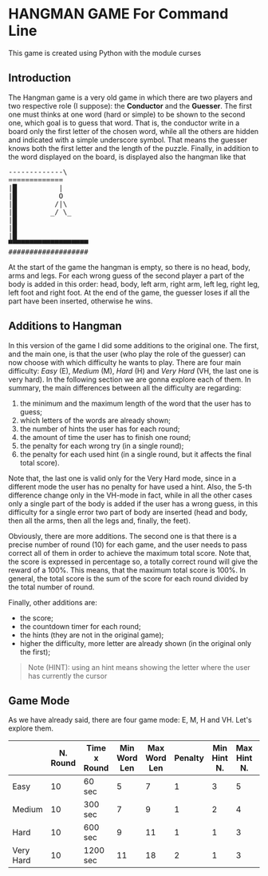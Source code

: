# HANGMAN GAME For Command Line

This game is created using Python with the module curses

## Introduction
The Hangman game is a very old game in which there are two players and two respective role (I suppose): the **Conductor** and the **Guesser**. The first one must thinks at one word (hard or simple) to be shown to the second one, which goal is to guess that word. That is, the conductor write in a board only the first letter of the chosen word, while all the others are hidden and indicated with a simple underscore symbol. That means the guesser knows both the first letter and the length of the puzzle. Finally, in addition to the word displayed on the board, is displayed also the hangman like that

<pre>
-------------\
=============
|█          |
|█          O
|█         /|\
|█        _/ \_
|█
|█
|█
▀▀▀▀▀▀▀▀▀▀▀▀▀▀▀▀▀▀▀
###################
</pre>

At the start of the game the hangman is empty, so there is no head, body, arms and legs. For each wrong guess of the second player a part of the body is added in this order: head, body, left arm, right arm, left leg, right leg, left foot and right foot. At the end of the game, the guesser loses if all the part have been inserted, otherwise he wins.

## Additions to Hangman
In this version of the game I did some additions to the original one. The first, and the main one, is that the user (who play the role of the guesser) can now choose with which difficulty he wants to play. There are four main difficulty: *Easy* (E), *Medium* (M), *Hard* (H) and *Very Hard* (VH, the last one is very hard). In the following section we are gonna explore each of them. In summary, the main differences between all the difficulty are regarding:

1. the minimum and the maximum length of the word that the user has to guess;
2. which letters of the words are already shown;
3. the number of hints the user has for each round;
4. the amount of time the user has to finish one round;
5. the penalty for each wrong try (in a single round);
6. the penalty for each used hint (in a single round, but it affects the final total score).

Note that, the last one is valid only for the Very Hard mode, since in a different mode the user has no penalty for have used a hint. Also, the 5-th difference change only in the VH-mode in fact, while in all the other cases only a single part of the body is added if the user has a wrong guess, in this difficulty for a single error two part of body are inserted (head and body, then all the arms, then all the legs and, finally, the feet).

Obviously, there are more additions. The second one is that there is a precise number of round (10) for each game, and the user needs to pass correct all of them in order to achieve the maximum total score. Note that, the score is expressed in percentage so, a totally correct round will give the reward of a 100%. This means, that the maximum total score is 100%. In general, the total score is the sum of the score for each round divided by the total number of round. 

Finally, other additions are:
+ the score;
+ the countdown timer for each round;
+ the hints (they are not in the original game);
+ higher the difficulty, more letter are already shown (in the original only the first);

> Note (HINT): using an hint means showing the letter where the user has currently the cursor

## Game Mode
As we have already said, there are four game mode: E, M, H and VH. Let's explore them.

|           | N. Round | Time x Round | Min Word Len | Max Word Len | Penalty | Min Hint N. | Max Hint N. | Hint Penalty |
|-----------|----------|--------------|--------------|--------------|---------|-------------|-------------|--------------|
| Easy      |    10    |    60 sec    |       5      |       7      |    1    |      3      |      5      |       0      |
| Medium    |    10    |    300 sec   |       7      |       9      |    1    |      2      |      4      |       0      |
| Hard      |    10    |    600 sec   |       9      |      11      |    1    |      1      |      3      |       0      |
| Very Hard |    10    |   1200 sec   |      11      |      18      |    2    |      1      |      3      |       1      |

